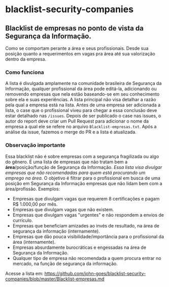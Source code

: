 # blacklist-security-companies

## Blacklist de empresas no ponto de vista da Segurança da Informação.
Como se comportam perante a área e seus profissionais. Desde sua posição quanto a requerimentos em vagas pra área até sua valorização dentro da empresa.


### Como funciona
A lista é divulgada amplamente na comunidade brasileira de Segurança da Informação, qualquer profissional da área pode editá-la, adicionando ou removendo empresas que nela estão baseando-se em seu conhecimento sobre ela e suas experiências. A lista principal não visa detalhar a razão pela qual a empresa está na lista. Antes de uma empresa ser adicionada a lista, o case que o profissional viveu para chegar a essa conclusão deve estar detalhado nas `/issues`. Depois de ser publicado o case nas issues, o autor do report deve criar um Pull Request para adicionar o nome da empresa a qual ele se refere no arquivo `Blacklist-empresas.txt`. Após a análise da issue, fazemos o merge do PR e a lista é atualizada.

### Observação importante
Essa blacklist não é sobre empresas com a segurança fragilizada ou algo do gênero. É uma lista de empresas que não tratam bem a **área**/posição/função de Segurança da Informação. _Essa lista visa divulgar empresas que não recomendadas para quem está procurando um emprego na área_. O objetivo é filtrar para o profissional em busca de uma posição em Segurança da Informação empresas que não lidam bem com a área/profissão. Exemplos:
- Empresas que divulgam vagas que requerem 8 certificações e pagam R$ 1.000,00 por mês.
- Empresas que divulgam vagas que não existem.
- Empresas que divulgam vagas "urgentes" e não respondem a envios de currículo.
- Empresas que beneficiam amizades ao invés de resultado, na área de segurança da informação (internamente).
- Empresas que dão pouca visibilidade/importância para o profissional da área (internamente).
- Empresas absurdamente burocráticas e engessadas na área de Segurança da Informação.
- Qualquer tipo de empresa não recomendada a quem procura entrar no mercado, na função de segurança da informação.

Acesse a lista em: https://github.com/john-goes/blacklist-security-companies/blob/master/Blacklist-empresas.md
